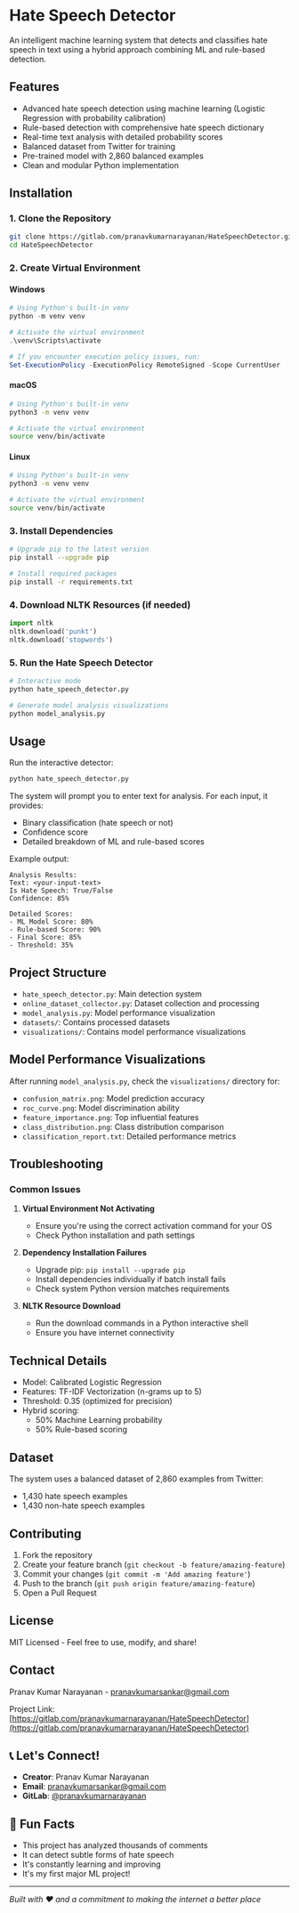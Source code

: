 # Hate Speech Detector

An intelligent machine learning system that detects and classifies hate speech in text using a hybrid approach combining ML and rule-based detection.

## Features

- Advanced hate speech detection using machine learning (Logistic Regression with probability calibration)
- Rule-based detection with comprehensive hate speech dictionary
- Real-time text analysis with detailed probability scores
- Balanced dataset from Twitter for training
- Pre-trained model with 2,860 balanced examples
- Clean and modular Python implementation

## Installation

### 1. Clone the Repository

```bash
git clone https://gitlab.com/pranavkumarnarayanan/HateSpeechDetector.git
cd HateSpeechDetector
```

### 2. Create Virtual Environment

#### Windows
```powershell
# Using Python's built-in venv
python -m venv venv

# Activate the virtual environment
.\venv\Scripts\activate

# If you encounter execution policy issues, run:
Set-ExecutionPolicy -ExecutionPolicy RemoteSigned -Scope CurrentUser
```

#### macOS
```bash
# Using Python's built-in venv
python3 -m venv venv

# Activate the virtual environment
source venv/bin/activate
```

#### Linux
```bash
# Using Python's built-in venv
python3 -m venv venv

# Activate the virtual environment
source venv/bin/activate
```

### 3. Install Dependencies

```bash
# Upgrade pip to the latest version
pip install --upgrade pip

# Install required packages
pip install -r requirements.txt
```

### 4. Download NLTK Resources (if needed)

```python
import nltk
nltk.download('punkt')
nltk.download('stopwords')
```

### 5. Run the Hate Speech Detector

```bash
# Interactive mode
python hate_speech_detector.py

# Generate model analysis visualizations
python model_analysis.py
```

## Usage

Run the interactive detector:
```bash
python hate_speech_detector.py
```

The system will prompt you to enter text for analysis. For each input, it provides:
- Binary classification (hate speech or not)
- Confidence score
- Detailed breakdown of ML and rule-based scores

Example output:
```
Analysis Results:
Text: <your-input-text>
Is Hate Speech: True/False
Confidence: 85%

Detailed Scores:
- ML Model Score: 80%
- Rule-based Score: 90%
- Final Score: 85%
- Threshold: 35%
```

## Project Structure

- `hate_speech_detector.py`: Main detection system
- `online_dataset_collector.py`: Dataset collection and processing
- `model_analysis.py`: Model performance visualization
- `datasets/`: Contains processed datasets
- `visualizations/`: Contains model performance visualizations

## Model Performance Visualizations
After running `model_analysis.py`, check the `visualizations/` directory for:
- `confusion_matrix.png`: Model prediction accuracy
- `roc_curve.png`: Model discrimination ability
- `feature_importance.png`: Top influential features
- `class_distribution.png`: Class distribution comparison
- `classification_report.txt`: Detailed performance metrics

## Troubleshooting

### Common Issues
1. **Virtual Environment Not Activating**
   - Ensure you're using the correct activation command for your OS
   - Check Python installation and path settings

2. **Dependency Installation Failures**
   - Upgrade pip: `pip install --upgrade pip`
   - Install dependencies individually if batch install fails
   - Check system Python version matches requirements

3. **NLTK Resource Download**
   - Run the download commands in a Python interactive shell
   - Ensure you have internet connectivity

## Technical Details

- Model: Calibrated Logistic Regression
- Features: TF-IDF Vectorization (n-grams up to 5)
- Threshold: 0.35 (optimized for precision)
- Hybrid scoring:
  - 50% Machine Learning probability
  - 50% Rule-based scoring

## Dataset

The system uses a balanced dataset of 2,860 examples from Twitter:
- 1,430 hate speech examples
- 1,430 non-hate speech examples

## Contributing
1. Fork the repository
2. Create your feature branch (`git checkout -b feature/amazing-feature`)
3. Commit your changes (`git commit -m 'Add amazing feature'`)
4. Push to the branch (`git push origin feature/amazing-feature`)
5. Open a Pull Request

## License

MIT Licensed - Feel free to use, modify, and share!

## Contact
Pranav Kumar Narayanan - pranavkumarsankar@gmail.com

Project Link: [https://gitlab.com/pranavkumarnarayanan/HateSpeechDetector](https://gitlab.com/pranavkumarnarayanan/HateSpeechDetector)

## 📞 Let's Connect!
- **Creator**: Pranav Kumar Narayanan
- **Email**: pranavkumarsankar@gmail.com
- **GitLab**: [@pranavkumarnarayanan](https://gitlab.com/pranavkumarnarayanan)

## 🌟 Fun Facts
- This project has analyzed thousands of comments
- It can detect subtle forms of hate speech
- It's constantly learning and improving
- It's my first major ML project!

---

*Built with ❤️ and a commitment to making the internet a better place*
